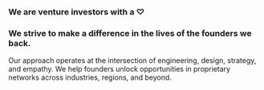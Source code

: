 ### We are venture investors with a ♡
### We strive to make a difference in the lives of the founders we back.

Our approach operates at the intersection of engineering, design, strategy, and empathy. We help founders unlock opportunities in proprietary networks across industries, regions, and beyond.
